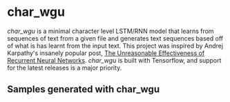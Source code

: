 # char_wgu

*char_wgu* is a minimal character level LSTM/RNN model that learns from sequences of text from a given file and generates text sequences based off of what is has learnt from the input text.
This project was inspired by Andrej Karpathy's insanely popular post, [The Unreasonable Effectiveness of Recurrent Neural Networks](https://karpathy.github.io/2015/05/21/rnn-effectiveness/). 
*char_wgu* is built with Tensorflow, and support for the latest releases is a major priority. 


## Samples generated with char_wgu